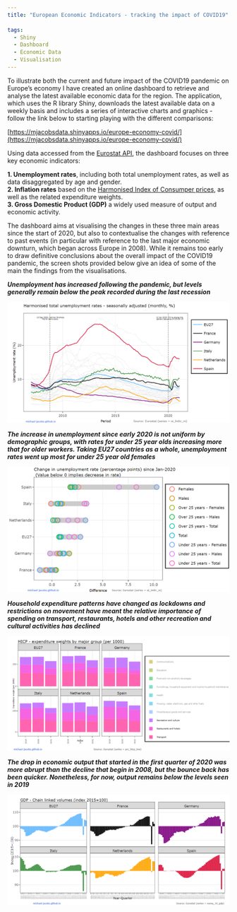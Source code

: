 ```yaml
---
title: "European Economic Indicators - tracking the impact of COVID19"

tags:
  - Shiny
  - Dashboard
  - Economic Data
  - Visualisation
---
```


To illustrate both the current and future impact of the COVID19 pandemic on Europe’s economy I have created an online dashboard to retrieve and analyse the latest available 
economic data for the region. The application, which uses the R library Shiny, downloads the latest available data on a weekly basis and includes a series of interactive charts and graphics - follow the link below to starting playing with the different comparisons:  
  
[https://mjacobsdata.shinyapps.io/europe-economy-covid/](https://mjacobsdata.shinyapps.io/europe-economy-covid/)

Using data accessed from the [Eurostat API](https://michael-jacobs.github.io/europe-economy-tracker-part1/), the dashboard focuses on three key economic indicators:

   **1. Unemployment rates**, including both total unemployment rates, as well as data disaggregated by age and gender.  
   **2. Inflation rates** based on the [Harmonised Index of Consumper prices](https://ec.europa.eu/eurostat/web/hicp), as well as the related expenditure weights.  
   **3. Gross Domestic Product (GDP)** a widely used measure of output and economic activity.       
  
The dashboard aims at visualising the changes in these three main areas since the start of 2020, but also to contextualise the changes with reference to past events (in particular with reference to the last major economic downturn, which began across Europe in 2008). While it remains too early to draw definitive conclusions about the overall impact of the COVID19 pandemic, the screen shots provided below give an idea of some of the main the findings from the visualisations.

***Unemployment has increased following the pandemic, but levels generally remain below the peak recorded during the last recession***  

![Unemployment rate over time](/assets/images/mjacobsdata_unemployment1.PNG)

***The increase in unemployment since early 2020 is not uniform by demographic groups, with rates for under 25 year olds increasing more that for older workers. Taking EU27 countries as a whole, unemployment rates went up most for under 25 year old females***

![Unemployment rate disaggregated](/assets/images/mjacobsdata_unemployment2.PNG)

***Household expenditure patterns have changed as lockdowns and restrictions on movement have meant the relative importance of spending on transport, restaurants, hotels and other recreation 
and cultural activities has declined***   

![Expenditure weights](/assets/images/mjacobsdata_expenditure.PNG)

***The drop in economic output that started in the first quarter of 2020 was more abrupt than the decline that begin in 2008, but the bounce back has been quicker. Nonetheless, for now, output 
remains below the levels seen in 2019***

![GDP index](/assets/images/mjacobsdata_gdp.PNG)
